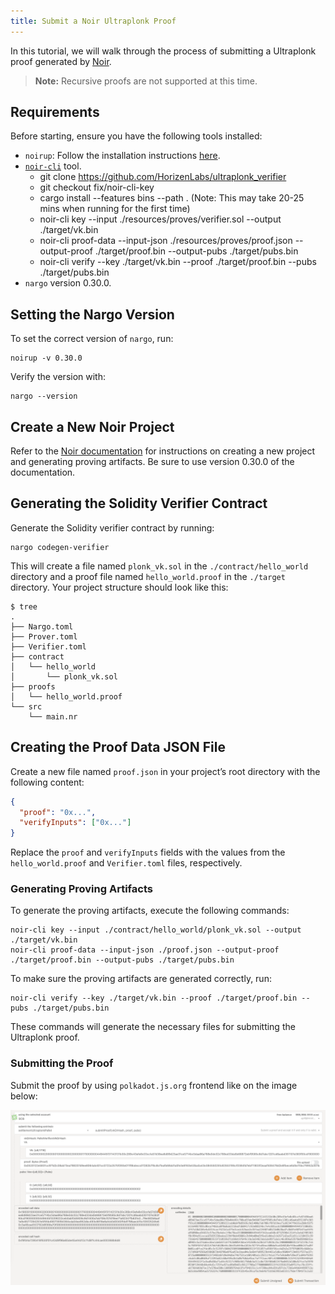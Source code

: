 ```yaml
---
title: Submit a Noir Ultraplonk Proof
---
```


In this tutorial, we will walk through the process of submitting a Ultraplonk proof generated by [Noir](https://noir-lang.org/docs).

> **Note:** Recursive proofs are not supported at this time.

## Requirements

Before starting, ensure you have the following tools installed:

- `noirup`: Follow the installation instructions [here](https://noir-lang.org/docs/getting_started/installation/).
- [`noir-cli`](https://github.com/HorizenLabs/ultraplonk_verifier/tree/v0.1.0?tab=readme-ov-file#bins) tool.
  - git clone https://github.com/HorizenLabs/ultraplonk_verifier
  - git checkout fix/noir-cli-key
  - cargo install --features bins --path .   (Note: This may take 20-25 mins when running for the first time)
  - noir-cli key --input ./resources/proves/verifier.sol --output ./target/vk.bin
  - noir-cli proof-data --input-json ./resources/proves/proof.json --output-proof ./target/proof.bin --output-pubs ./target/pubs.bin
  - noir-cli verify --key ./target/vk.bin --proof ./target/proof.bin --pubs ./target/pubs.bin
- `nargo` version 0.30.0.

## Setting the Nargo Version

To set the correct version of `nargo`, run:

```shell
noirup -v 0.30.0
```

Verify the version with:

```shell
nargo --version
```

## Create a New Noir Project

Refer to the [Noir documentation](https://noir-lang.org/docs/v0.30.0/getting_started/hello_noir/) for instructions on creating a new project and generating proving artifacts. Be sure to use version 0.30.0 of the documentation.

## Generating the Solidity Verifier Contract

Generate the Solidity verifier contract by running:

```shell
nargo codegen-verifier
```

This will create a file named `plonk_vk.sol` in the `./contract/hello_world` directory and a proof file named `hello_world.proof` in the `./target` directory. Your project structure should look like this:

```shell
$ tree
.
├── Nargo.toml
├── Prover.toml
├── Verifier.toml
├── contract
│   └── hello_world
│       └── plonk_vk.sol
├── proofs
│   └── hello_world.proof
└── src
    └── main.nr
```

## Creating the Proof Data JSON File

Create a new file named `proof.json` in your project’s root directory with the following content:

```json
{
  "proof": "0x...",
  "verifyInputs": ["0x..."]
}
```

Replace the `proof` and `verifyInputs` fields with the values from the `hello_world.proof` and `Verifier.toml` files, respectively.

### Generating Proving Artifacts

To generate the proving artifacts, execute the following commands:

```shell
noir-cli key --input ./contract/hello_world/plonk_vk.sol --output ./target/vk.bin
noir-cli proof-data --input-json ./proof.json --output-proof ./target/proof.bin --output-pubs ./target/pubs.bin
```

To make sure the proving artifacts are generated correctly, run:

```shell
noir-cli verify --key ./target/vk.bin --proof ./target/proof.bin --pubs ./target/pubs.bin
```

These commands will generate the necessary files for submitting the Ultraplonk proof.

### Submitting the Proof

Submit the proof by using `polkadot.js.org` frontend like on the image below:

![Submit Proof](./img/ultraplonk-proof.png)
